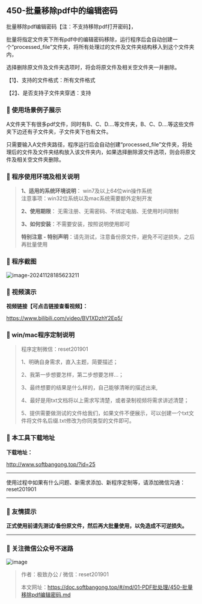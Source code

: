 ## 450-批量移除pdf中的编辑密码

批量移除pdf编辑密码【注：不支持移除pdf打开密码】，

批量将指定文件夹下所有pdf中的编辑密码移除，运行程序后会自动创建一个“processed_file”文件夹，将所有处理过的文件及文件夹结构移入到这个文件夹内，

选择删除原文件及文件夹选项时，将会将原文件及相关空文件夹一并删除。

【1】、支持的文件格式：所有文件格式

【2】、是否支持子文件夹穿透：支持

### 📑 使用场景例子展示

A文件夹下有很多pdf文件，同时有B、C、D....等文件夹，B、C、D....等这些文件夹下边还有子文件夹，子文件夹下也有文件。

只需要输入A文件夹路径，程序运行后会自动创建“processed_file”文件夹，将处理后的文件及文件夹结构放入该文件夹内，如果选择删除源文件选项，则会将原文件及相关空文件夹删除。

### 📑 程序使用环境及相关说明

> **1、适用的系统环境说明**： win7及以上64位win操作系统  
> 注意事项：win32位系统以及mac系统需要额外定制开发  
>
> **2、使用期限**： 无需注册、无需密码、不绑定电脑、无使用时间限制  
>
> **3、如何安装**：不需要安装，按照说明使用即可  
>
> **特别注意 - 特别声明**：请先测试，注意备份原文件，避免不可逆损失，之后再批量使用

### 📑 程序截图

 ![image-20241128185623211](https://s2.loli.net/2024/12/12/HAFXkt6lByZa7sj.png)

### 📑 视频演示

**视频链接【可点击链接查看视频】：**

https://www.bilibili.com/video/BV1XDzhY2Ep5/

### 📑 win/mac程序定制说明

> 程序定制微信：reset201901  
>
> 1、明确自身需求，直入主题，简要描述；
>
> 2、我第一步想要怎样，第二步想要怎样...； 
>
> 3、最终想要的结果是什么样的，自己能够清晰的描述出来,  
>
> 4、最好是用txt文档将以上需求写清楚，或者录制视频将需求讲述清楚；  
>
> 5、提供需要做测试的文件给我们，如果文件不便展示，可以创建一个txt文件将文件名后缀.txt修改为你同类型的文件即可。  

### 📑 本工具下载地址

**下载地址：**

http://www.softbangong.top/?id=25

------

使用过程中如果有什么问题、新需求添加、新程序定制等，请添加微信沟通：reset201901

------

### 📑 友情提示

**正式使用前请先测试/备份原文件，然后再大批量使用，以免造成不可逆损失。**

------

### 📑 关注微信公众号不迷路

![image](https://s2.loli.net/2024/11/02/tK9T7jxLcuv5rUk.png)

> 作者：极致办公  /  微信：reset201901
>
> 本文网址：https://doc.softbangong.top/#/md/01-PDF批处理/450-批量移除pdf编辑密码.md